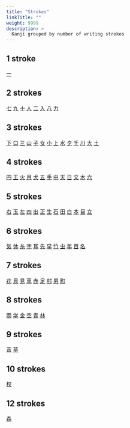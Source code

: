 ```yaml
---
title: "Strokes"
linkTitle: ""
weight: 9999
description: >
  Kanji grouped by number of writing strokes
---
```

## 1 stroke

<p class="h2">
<a href="../character/一/">一</a>
</p>

## 2 strokes

<p class="h2">
<a href="../character/七/">七</a>
<a href="../character/九/">九</a>
<a href="../character/十/">十</a>
<a href="../character/人/">人</a>
<a href="../character/二/">二</a>
<a href="../character/入/">入</a>
<a href="../character/八/">八</a>
<a href="../character/力/">力</a>
</p>

## 3 strokes

<p class="h2">
<a href="../character/下/">下</a>
<a href="../character/口/">口</a>
<a href="../character/三/">三</a>
<a href="../character/山/">山</a>
<a href="../character/子/">子</a>
<a href="../character/女/">女</a>
<a href="../character/小/">小</a>
<a href="../character/上/">上</a>
<a href="../character/水/">水</a>
<a href="../character/夕/">夕</a>
<a href="../character/千/">千</a>
<a href="../character/川/">川</a>
<a href="../character/大/">大</a>
<a href="../character/土/">土</a>
</p>

## 4 strokes

<p class="h2">
<a href="../character/円/">円</a>
<a href="../character/王/">王</a>
<a href="../character/火/">火</a>
<a href="../character/月/">月</a>
<a href="../character/犬/">犬</a>
<a href="../character/五/">五</a>
<a href="../character/手/">手</a>
<a href="../character/中/">中</a>
<a href="../character/天/">天</a>
<a href="../character/日/">日</a>
<a href="../character/文/">文</a>
<a href="../character/木/">木</a>
<a href="../character/六/">六</a>
</p>

## 5 strokes

<p class="h2">
<a href="../character/右/">右</a>
<a href="../character/玉/">玉</a>
<a href="../character/左/">左</a>
<a href="../character/四/">四</a>
<a href="../character/出/">出</a>
<a href="../character/正/">正</a>
<a href="../character/生/">生</a>
<a href="../character/石/">石</a>
<a href="../character/田/">田</a>
<a href="../character/白/">白</a>
<a href="../character/本/">本</a>
<a href="../character/目/">目</a>
<a href="../character/立/">立</a>
</p>

## 6 strokes

<p class="h2">
<a href="../character/気/">気</a>
<a href="../character/休/">休</a>
<a href="../character/糸/">糸</a>
<a href="../character/字/">字</a>
<a href="../character/耳/">耳</a>
<a href="../character/先/">先</a>
<a href="../character/早/">早</a>
<a href="../character/竹/">竹</a>
<a href="../character/虫/">虫</a>
<a href="../character/年/">年</a>
<a href="../character/百/">百</a>
<a href="../character/名/">名</a>
</p>

## 7 strokes

<p class="h2">
<a href="../character/花/">花</a>
<a href="../character/貝/">貝</a>
<a href="../character/見/">見</a>
<a href="../character/車/">車</a>
<a href="../character/赤/">赤</a>
<a href="../character/足/">足</a>
<a href="../character/村/">村</a>
<a href="../character/男/">男</a>
<a href="../character/町/">町</a>
</p>

## 8 strokes

<p class="h2">
<a href="../character/雨/">雨</a>
<a href="../character/学/">学</a>
<a href="../character/金/">金</a>
<a href="../character/空/">空</a>
<a href="../character/青/">青</a>
<a href="../character/林/">林</a>
</p>

## 9 strokes

<p class="h2">
<a href="../character/音/">音</a>
<a href="../character/草/">草</a>
</p>

## 10 strokes

<p class="h2">
<a href="../character/校/">校</a>
</p>

## 12 strokes

<p class="h2">
<a href="../character/森/">森</a>
</p>
